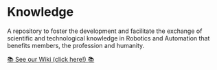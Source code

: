 # Knowledge
A repository to foster the development and facilitate the exchange of scientific and technological knowledge in Robotics and Automation that benefits members, the profession and humanity.

[📚 See our Wiki (click here!) 📚](https://github.com/UTSARobotics/Knowledge/wiki)
